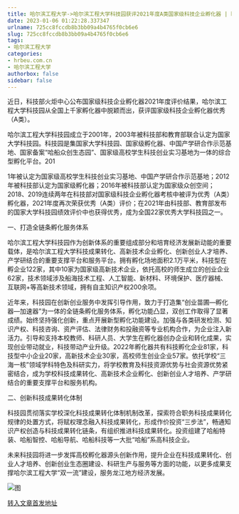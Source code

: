 ```yaml
---
title: 哈尔滨工程大学->哈尔滨工程大学科技园获评2021年度A类国家级科技企业孵化器 | hrbeu.com.cn
date: 2023-01-06 01:22:28.337347
urlname: 725cc8fccdb8b3bb09a4b4765f0cb6e6
slug: 725cc8fccdb8b3bb09a4b4765f0cb6e6
tags: 
- 哈尔滨工程大学
categories:
- hrbeu.com.cn
- 哈尔滨工程大学
authorbox: false
sidebar: false
---
```

近日，科技部火炬中心公布国家级科技企业孵化器2021年度评价结果，哈尔滨工程大学科技园从全国上千家孵化器中脱颖而出，获评国家级科技企业孵化器优秀（A类）。

哈尔滨工程大学科技园成立于2001年，2003年被科技部和教育部联合认定为国家大学科技园。科技园是集国家大学科技园、国家级孵化器、中国产学研合作示范基地、国家备案“哈船众创生态园”、国家级高校学生科技创业实习基地为一体的综合型孵化平台。201
<!--more-->
1年被认定为国家级高校学生科技创业实习基地、中国产学研合作示范基地；2012年被科技部认定为国家级孵化器；2016年被科技部认定为国家级众创空间；2018、2019连续两年在科技部对国家级科技企业孵化器考核中被评为优秀（A类）孵化器，2021年度再次荣获优秀（A类）评价；在2021年由科技部、教育部发布的国家大学科技园绩效评价中也获得优秀，成为全国22家优秀大学科技园之一。

一、打造全链条孵化服务体系

哈尔滨工程大学科技园作为创新体系的重要组成部分和培育经济发展新动能的重要载体，是哈尔滨工程大学科技成果转化、高新技术企业孵化、创新创业人才培养、产学研结合的重要支撑平台和服务平台。拥有孵化场地面积2.1万平米，科技型在孵企业122家，其中10家为国家级高新技术企业，依托高校的师生成立的创业企业62家，技术领域涉及船海技术工程、人工智能、新材料、环境保护、医疗器械、互联网+等高新技术领域，拥有自主知识产权200余项。

近年来，科技园在创新创业服务中发挥引导作用，致力于打造集“创业苗圃—孵化器—加速器”为一体的全链条孵化服务体系，孵化功能凸显，双创工作取得了显著成绩。始终坚持强化创新，重点开展新型孵化功能建设。加强与各类研发检测、知识产权、科技咨询、资产评估、法律财务和投融资等专业机构合作，为企业注入新活力。引导和支持本校教师、科研人员、大学生在孵化器创办企业和转化成果，实现创业带动就业，科技带动产业升级。2022年孵化器共有科技孵化企业81家，科技型中小企业20家，高新技术企业30家，高校师生创业企业57家。依托学校“三海一核”领域学科特色及科研实力，将学校教育及科技资源优势与社会资源优势紧密结合，成为学校科技成果转化、高新技术企业孵化、创新创业人才培养、产学研结合的重要支撑平台和服务机构。

二、创新科技成果转化体制

科技园贯彻落实学校深化科技成果转化体制机制改革，探索符合职务科技成果转化规律的处置方式，将赋权理念融入科技成果转化，形成作价投资“三步法”，畅通知识产权创造与科技成果转化链条，有组织推进科技成果转化。投资组建了哈船特装、哈船智控、哈船导航、哈船科技等一大批“哈船”系高科技企业。

未来科技园将进一步发挥高校孵化器源头创新作用，提升企业在科技成果转化、创业人才培养、创新创业生态圈建设、科研生产与服务等方面的功能，以更多成果支撑哈尔滨工程大学“双一流”建设，服务龙江地方经济发展。

![图](http://gongxue.cn/__local/B/75/60/CE2A49F8286A45E1259A0C4159C_1F88F60A_2AFB0.jpg)

[转入文章首发地址](http://gongxue.cn/info/1141/74034.htm)